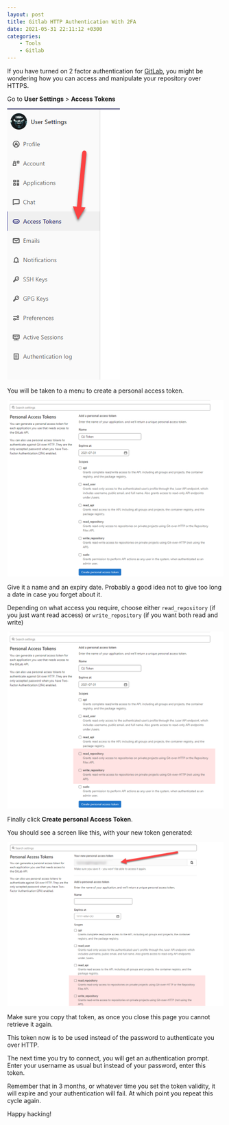 ```yaml
---
layout: post
title: Gitlab HTTP Authentication With 2FA
date: 2021-05-31 22:11:12 +0300
categories:
    - Tools
    - Gitlab
---
```

If you have turned on 2 factor authentication for [GitLab](https://about.gitlab.com/), you might be wondering how you can access and manipulate your repository over HTTPS.

Go to **User Settings** > **Access Tokens**

![](../images/2021/05/AccessTokens.png)

You will be taken to a menu to create a personal access token.

![](../images/2021/05/PersonalAccessToken.png)

Give it a name and an expiry date. Probably a good idea not to give too long a date in case you forget about it.

Depending on what access you require, choose either `read_repository` (if you just want read access) or `write_repository` (if you want both read and write)

![](../images/2021/05/RepositoryAccessRights.png)

Finally click **Create personal Access Token**.

You should see a screen like this, with your new token generated:

![](../images/2021/05/NewToken.png)

Make sure you copy that token, as once you close this page you cannot retrieve it again.

This token now is to be used instead of the password to authenticate you over HTTP.

The next time you try to connect, you will get an authentication prompt. Enter your username as usual but instead of your password, enter this token.

Remember that in 3 months, or whatever time you set the token validity, it will expire and your authentication will fail. At which point you repeat this cycle again.

Happy hacking!